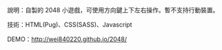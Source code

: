 說明：自製的 2048 小遊戲，可使用方向鍵上下左右操作。暫不支持行動裝置。

技術：HTML(Pug)、CSS(SASS)、Javascript

DEMO：http://wei840220.github.io/2048/
